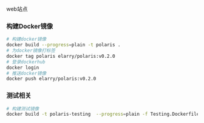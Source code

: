 web站点

### 构建Docker镜像

```bash
# 构建docker镜像
docker build --progress=plain -t polaris .
# 为docker镜像打标签
docker tag polaris elarry/polaris:v0.2.0
# 登录dockerhub
docker login
# 推送docker镜像
docker push elarry/polaris:v0.2.0
```

### 测试相关

```bash
# 构建测试镜像
docker build -t polaris-testing  --progress=plain -f Testing.Dockerfile .
```
